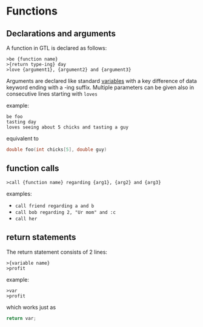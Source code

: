 # Functions
## Declarations and arguments
A function in GTL is declared as follows:
```
>be {function name}
>{return type-ing} day
>love {argument1}, {argument2} and {argument3}
```
Arguments are declared like standard [variables](typing.md) with a key difference of data keyword ending with a -ing suffix.
Multiple parameters can be given also in consecutive lines starting with `loves`

example:
```
be foo
tasting day
loves seeing about 5 chicks and tasting a guy
```
equivalent to
```c++
double foo(int chicks[5], double guy)
```

## function calls
```
>call {function name} regarding {arg1}, {arg2} and {arg3}
```

examples:
- `call friend regarding a and b`
- `call bob regarding 2, "Ur mom" and :c`
- `call her`


## return statements
The return statement consists of 2 lines:
```
>{variable name}
>profit
```

example:
```
>var
>profit
```
which works just as
```c++
return var; 
```